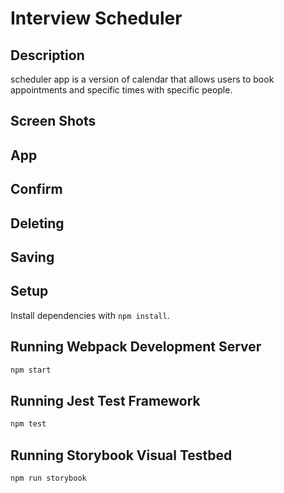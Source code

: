 # Interview Scheduler

## Description
scheduler app is a version of calendar that allows users to book appointments and specific times with specific people.

## Screen Shots

## App

## Confirm

## Deleting

## Saving


## Setup

Install dependencies with `npm install`.

## Running Webpack Development Server

```sh
npm start
```

## Running Jest Test Framework

```sh
npm test
```

## Running Storybook Visual Testbed

```sh
npm run storybook
```
